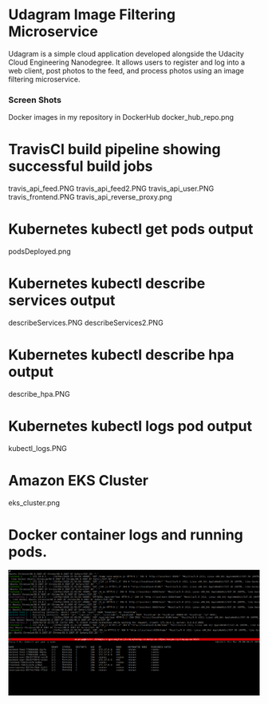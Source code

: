 # Udagram Image Filtering Microservice

Udagram is a simple cloud application developed alongside the Udacity Cloud Engineering Nanodegree. It allows users to register and log into a web client, post photos to the feed, and process photos using an image filtering microservice.





### Screen Shots

Docker images in my repository in DockerHub
docker_hub_repo.png

# TravisCI build pipeline showing successful build jobs
travis_api_feed.PNG
travis_api_feed2.PNG
travis_api_user.PNG
travis_frontend.PNG
travis_api_reverse_proxy.png

# Kubernetes kubectl get pods output
podsDeployed.png

# Kubernetes kubectl describe services output
describeServices.PNG
describeServices2.PNG

# Kubernetes kubectl describe hpa output
describe_hpa.PNG

# Kubernetes kubectl logs pod output
kubectl_logs.PNG

# Amazon EKS Cluster
eks_cluster.png

# Docker container logs and running pods.
![](https://raw.githubusercontent.com/mmphego/cloud-developer-course3-microservices/master/Project_Refactor-Udagram-app-into-Microservices-and-Deploy/assets/kubectl_pods.png)




